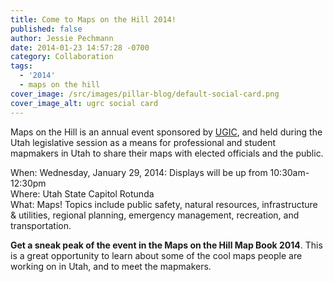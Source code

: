 ```yaml
---
title: Come to Maps on the Hill 2014!
published: false
author: Jessie Pechmann
date: 2014-01-23 14:57:28 -0700
category: Collaboration
tags:
  - '2014'
  - maps on the hill
cover_image: /src/images/pillar-blog/default-social-card.png
cover_image_alt: ugrc social card
---
```


<p>Maps on the Hill is an annual event sponsored by <a href="https://ugic.org/">UGIC</a>, and held during the Utah legislative session as a means for professional and student mapmakers in Utah to share their maps with elected officials and the public. </p>
<p>When: Wednesday, January 29, 2014: Displays will be up from 10:30am-12:30pm<br />
Where: Utah State Capitol Rotunda<br />
What: Maps! Topics include public safety, natural resources, infrastructure & utilities, regional planning, emergency management, recreation, and transportation.</p>
<p><strong>Get a sneak peak of the event in the Maps on the Hill Map Book 2014</strong>. This is a great opportunity to learn about some of the cool maps people are working on in Utah, and to meet the mapmakers.</p>
